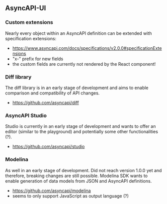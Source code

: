 ## AsyncAPI-UI

### Custom extensions
Nearly every object within an AsyncAPI definition can be extended with specification extensions:
* https://www.asyncapi.com/docs/specifications/v2.0.0#specificationExtensions
* "x-" prefix for new fields
* the custom fields are currently not rendered by the React component!

### Diff library
The diff library is in an early stage of development and aims to enable comparison and compatibility of API changes.
* https://github.com/asyncapi/diff

### AsyncAPI Studio
Studio is currently in an early stage of development and wants to offer an editor (similar to the playground)
and potentially some other functionalities (?).
* https://github.com/asyncapi/studio

### Modelina
As well in an early stage of development. Did not reach version 1.0.0 yet and therefore, breaking changes 
are still possible. Modelina SDK wants to enable generation of data models from JSON and AsyncAPI definitions.
* https://github.com/asyncapi/modelina
* seems to only support JavaScript as output language (?)
